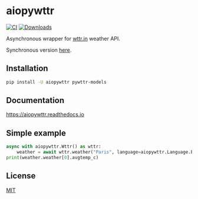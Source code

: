 # aiopywttr

[![CI](https://github.com/monosans/aiopywttr/actions/workflows/ci.yml/badge.svg)](https://github.com/monosans/aiopywttr/actions/workflows/ci.yml)
[![Downloads](https://static.pepy.tech/badge/aiopywttr)](https://pepy.tech/project/aiopywttr)

Asynchronous wrapper for [wttr.in](https://wttr.in) weather API.

Synchronous version [here](https://github.com/monosans/pywttr).

## Installation

```bash
pip install -U aiopywttr pywttr-models
```

## Documentation

<https://aiopywttr.readthedocs.io>

## Simple example

```python
async with aiopywttr.Wttr() as wttr:
    weather = await wttr.weather("Paris", language=aiopywttr.Language.EN)
print(weather.weather[0].avgtemp_c)
```

## License

[MIT](https://github.com/monosans/aiopywttr/blob/main/LICENSE)
